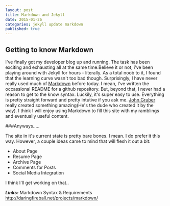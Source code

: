 ```yaml
---
layout: post
title: Markdown and Jekyll
date: 2015-01-26
categories: jekyll update markdown
published: true
---
```


## Getting to know Markdown

I've finally got my developer blog up and running. The task has been exciting and exhausting all at the same time.Believe it or not, i've been playing around with Jekyll for hours - literally. As a total noob to it, I found that the learning curve wasn't too bad though. Surprisingly, I have never really used much of [Markdown](http://daringfireball.net/projects/markdown/ "Markdown") before today. I mean, I've written the occassional README for a github repository. But, beyond that, I never had a reason to get to the know syntax. Luckily, it's super easy to use. Everything is pretty straight forward and pretty intutive if you ask me. [John Gruber](http://en.wikipedia.org/wiki/John_Gruber "John Gruber") really created something amazing(He's the dude who created it by the way). I think I will enjoy using Markdown to fill this site with my ramblings and eventually useful content. 

###Anyways.....

The site in it's current state is pretty bare bones. I mean. I do prefer it this way. However, a couple ideas came to mind that will flesh it out a bit:

- About Page
- Resume Page
- Archive Page
- Comments for Posts
- Social Media Integration

I think I'll get working on that.. 

***Links:***
Markdown Syntax & Requirements <http://daringfireball.net/projects/markdown/>
